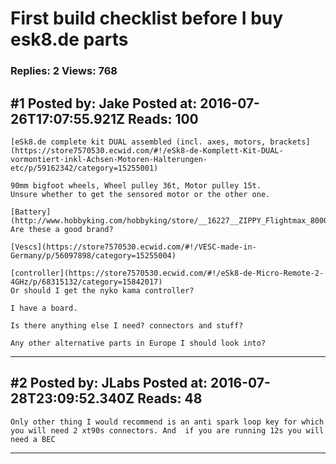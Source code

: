 # First build checklist before I buy esk8.de parts

### Replies: 2 Views: 768

## \#1 Posted by: Jake Posted at: 2016-07-26T17:07:55.921Z Reads: 100

```
[eSk8.de complete kit DUAL assembled (incl. axes, motors, brackets](https://store7570530.ecwid.com/#!/eSk8-de-Komplett-Kit-DUAL-vormontiert-inkl-Achsen-Motoren-Halterungen-etc/p/59162342/category=15255001)

90mm bigfoot wheels, Wheel pulley 36t, Motor pulley 15t.
Unsure whether to get the sensored motor or the other one.

[Battery](http://www.hobbyking.com/hobbyking/store/__16227__ZIPPY_Flightmax_8000mAh_5S1P_30C.html)
Are these a good brand?

[Vescs](https://store7570530.ecwid.com/#!/VESC-made-in-Germany/p/56097898/category=15255004)

[controller](https://store7570530.ecwid.com/#!/eSk8-de-Micro-Remote-2-4GHz/p/68315132/category=15842017)
Or should I get the nyko kama controller?

I have a board. 

Is there anything else I need? connectors and stuff?

Any other alternative parts in Europe I should look into?
```

---
## \#2 Posted by: JLabs Posted at: 2016-07-28T23:09:52.340Z Reads: 48

```
Only other thing I would recommend is an anti spark loop key for which you will need 2 xt90s connectors. And  if you are running 12s you will need a BEC
```

---
